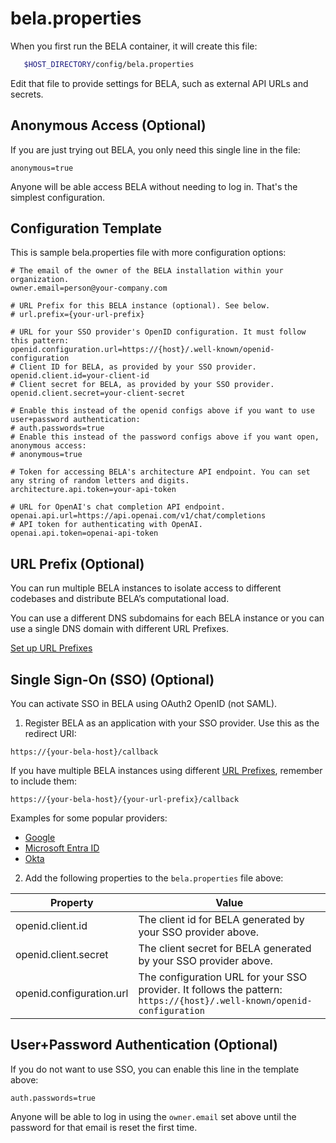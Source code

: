 # bela.properties

When you first run the BELA container, it will create this file:

```bash
   $HOST_DIRECTORY/config/bela.properties
```

Edit that file to provide settings for BELA, such as external API URLs and secrets.

## Anonymous Access (Optional)

If you are just trying out BELA, you only need this single line in the file:
```
anonymous=true
```
Anyone will be able access BELA without needing to log in. That's the simplest configuration.

## Configuration Template

This is sample bela.properties file with more configuration options:

```properties
# The email of the owner of the BELA installation within your organization.
owner.email=person@your-company.com

# URL Prefix for this BELA instance (optional). See below.
# url.prefix={your-url-prefix}

# URL for your SSO provider's OpenID configuration. It must follow this pattern:
openid.configuration.url=https://{host}/.well-known/openid-configuration
# Client ID for BELA, as provided by your SSO provider.
openid.client.id=your-client-id
# Client secret for BELA, as provided by your SSO provider.
openid.client.secret=your-client-secret

# Enable this instead of the openid configs above if you want to use user+password authentication:
# auth.passwords=true
# Enable this instead of the password configs above if you want open, anonymous access:
# anonymous=true

# Token for accessing BELA's architecture API endpoint. You can set any string of random letters and digits.
architecture.api.token=your-api-token

# URL for OpenAI's chat completion API endpoint.
openai.api.url=https://api.openai.com/v1/chat/completions
# API token for authenticating with OpenAI.
openai.api.token=openai-api-token
```

## URL Prefix (Optional)

You can run multiple BELA instances to isolate access to different codebases and distribute BELA’s computational load.

You can use a different DNS subdomains for each BELA instance or you can use a single DNS domain with different URL Prefixes.

[Set up URL Prefixes](/reference/URL-Prefix.md)


## Single Sign-On (SSO) (Optional)

You can activate SSO in BELA using OAuth2 OpenID (not SAML).

1. Register BELA as an application with your SSO provider. Use this as the redirect URI:
```
https://{your-bela-host}/callback
```
If you have multiple BELA instances using different [URL Prefixes](/reference/URL-Prefix.md), remember to include them:
```
https://{your-bela-host}/{your-url-prefix}/callback
```

Examples for some popular providers:
- [Google](/reference/SSO-Google.md)
- [Microsoft Entra ID](/reference/SSO-Microsoft-Entra-ID.md)
- [Okta](/reference/SSO-Okta.md)

2. Add the following properties to the `bela.properties` file above:

|Property|Value|
|--------|-----|
| openid.client.id | The client id for BELA generated by your SSO provider above.
| openid.client.secret | The client secret for BELA generated by your SSO provider above.
| openid.configuration.url | The configuration URL for your SSO provider. It follows the pattern: `https://{host}/.well-known/openid-configuration`

## User+Password Authentication (Optional)

If you do not want to use SSO, you can enable this line in the template above:
```
auth.passwords=true
```
Anyone will be able to log in using the `owner.email` set above until the password for that email is reset the first time.
